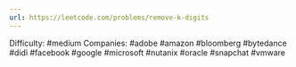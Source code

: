 ```yaml
---
url: https://leetcode.com/problems/remove-k-digits
---
```


Difficulty: #medium
Companies: #adobe #amazon #bloomberg #bytedance #didi #facebook #google #microsoft #nutanix #oracle #snapchat #vmware